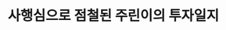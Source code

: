 ---
layout: category
title: 사행심으로 점철된 주린이의 투자일지
category: logbook
permalink: '/category/logbook'
---